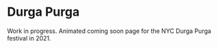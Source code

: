 # Durga Purga

Work in progress. Animated coming soon page for the NYC Durga Purga festival in 2021.

